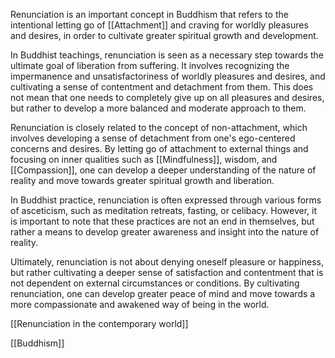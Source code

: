 Renunciation is an important concept in Buddhism that refers to the intentional letting go of [[Attachment]] and craving for worldly pleasures and desires, in order to cultivate greater spiritual growth and development.

In Buddhist teachings, renunciation is seen as a necessary step towards the ultimate goal of liberation from suffering. It involves recognizing the impermanence and unsatisfactoriness of worldly pleasures and desires, and cultivating a sense of contentment and detachment from them. This does not mean that one needs to completely give up on all pleasures and desires, but rather to develop a more balanced and moderate approach to them.

Renunciation is closely related to the concept of non-attachment, which involves developing a sense of detachment from one's ego-centered concerns and desires. By letting go of attachment to external things and focusing on inner qualities such as [[Mindfulness]], wisdom, and [[Compassion]], one can develop a deeper understanding of the nature of reality and move towards greater spiritual growth and liberation.

In Buddhist practice, renunciation is often expressed through various forms of asceticism, such as meditation retreats, fasting, or celibacy. However, it is important to note that these practices are not an end in themselves, but rather a means to develop greater awareness and insight into the nature of reality.

Ultimately, renunciation is not about denying oneself pleasure or happiness, but rather cultivating a deeper sense of satisfaction and contentment that is not dependent on external circumstances or conditions. By cultivating renunciation, one can develop greater peace of mind and move towards a more compassionate and awakened way of being in the world.

[[Renunciation in the contemporary world]]

[[Buddhism]]